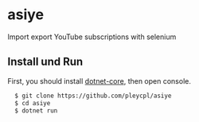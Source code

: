 # asiye
Import export YouTube subscriptions with selenium

## Install und Run
  First, you should install [dotnet-core](https://www.microsoft.com/net/learn/get-started/linuxredhat), then open console.

```bash
  $ git clone https://github.com/pleycpl/asiye
  $ cd asiye
  $ dotnet run
```  
